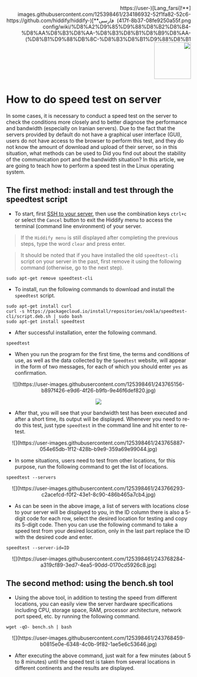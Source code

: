 <div dir="rtl" markdown=1>
[**![Lang_farsi](https://user-images.githubusercontent.com/125398461/234186932-52f1fa82-52c6-417f-8b37-08fe9250a55f.png) &nbsp;فارسی**](https://github.com/hiddify/hiddify-config/wiki/%D8%A2%D9%85%D9%88%D8%B2%D8%B4-%D8%AA%D8%B3%D8%AA-%D8%B3%D8%B1%D8%B9%D8%AA-%D8%B1%D9%88%DB%8C-%D8%B3%D8%B1%D9%88%D8%B1)&nbsp;&nbsp;&nbsp;&nbsp;&nbsp;&nbsp;&nbsp;&nbsp;&nbsp;&nbsp;<a href="https://github.com/hiddify/hiddify-config/wiki/All-tutorials-and-videos"><img width="100" src="https://github.com/hiddify/hiddify-config/assets/125398461/8ac5b906-105c-4b98-acf5-0e12e39e33f6" /></a>
</div>

# How to do speed test on server

In some cases, it is necessary to conduct a speed test on the server to check the conditions more closely and to better diagnose the performance and bandwidth (especially on Iranian servers). Due to the fact that the servers provided by default do not have a graphical user interface (GUI), users do not have access to the browser to perform this test, and they do not know the amount of download and upload of their server, so in this situation, what methods can be used to Did you find out about the stability of the communication port and the bandwidth situation? In this article, we are going to teach how to perform a speed test in the Linux operating system.

## The first method: install and test through the speedtest script

- To start, first [SSH to your server](https://github.com/hiddify/hiddify-config/wiki/How-to-connect-to-server-via-SSH), then use the combination keys `ctrl+c` or select the `Cancel` button to exit the Hiddify menu to access the terminal (command line environment) of your server.

> If the `Hiddify menu` is still displayed after completing the previous steps, type the word `clear` and press enter.

> It should be noted that if you have installed the old `speedtest-cli` script on your server in the past, first remove it using the following command (otherwise, go to the next step).

```
sudo apt-get remove speedtest-cli
```
- To install, run the following commands to download and install the `speedtest` script.

```
sudo apt-get install curl
curl -s https://packagecloud.io/install/repositories/ookla/speedtest-cli/script.deb.sh | sudo bash
sudo apt-get install speedtest

```

- After successful installation, enter the following command.

```
speedtest
```

* When you run the program for the first time, the terms and conditions of use, as well as the data collected by the `Speedtest` website, will appear in the form of two messages, for each of which you should enter `yes` as confirmation.

<div align=center markdown=1>
![](https://user-images.githubusercontent.com/125398461/243765156-b897f426-e9d6-4f26-b9fb-9e46f6def820.jpg)

</div>

<div align=center markdown=1>

![](https://user-images.githubusercontent.com/125398461/243765299-bab3a3d4-a0c3-478e-8daf-4f3491d44c8b.jpg)


</div>

* After that, you will see that your bandwidth test has been executed and after a short time, its output will be displayed. Whenever you need to re-do this test, just type `speedtest` in the command line and hit enter to re-test.


<div align=center markdown=1>
![](https://user-images.githubusercontent.com/125398461/243765887-054e65db-1f12-428b-b9e9-359a69e99044.jpg)

</div>

* In some situations, users need to test from other locations, for this purpose, run the following command to get the list of locations.

```
speedtest --servers
```


<div align=center markdown=1>
![](https://user-images.githubusercontent.com/125398461/243766293-c2acefcd-f0f2-43e1-8c90-486b465a7cb4.jpg)

</div>

* As can be seen in the above image, a list of servers with locations close to your server will be displayed to you, in the ID column there is also a 5-digit code for each row, select the desired location for testing and copy its 5-digit code. Then you can use the following command to take a speed test from your desired location, only in the last part replace the ID with the desired code and enter.

```
speedtest --server-id=ID
```

<div align=center markdown=1>
![](https://user-images.githubusercontent.com/125398461/243768284-a319cf89-3ed7-4ea5-90dd-0170cd5926c8.jpg)
</div>

## The second method: using the bench.sh tool

* Using the above tool, in addition to testing the speed from different locations, you can easily view the server hardware specifications including CPU, storage space, RAM, processor architecture, network port speed, etc. by running the following command.

```
wget -qO- bench.sh | bash
```

<div align=center markdown=1>
![](https://user-images.githubusercontent.com/125398461/243768459-b0815e0e-6348-4c0b-9f82-1ae5e6c53646.jpg)

</div>

* After executing the above command, just wait for a few minutes (about 5 to 8 minutes) until the speed test is taken from several locations in different continents and the results are displayed.
